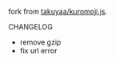 fork from [takuyaa/kuromoji.js](https://github.com/takuyaa/kuromoji.js).

CHANGELOG

* remove gzip
* fix url error